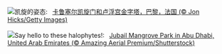 ![](https://www.bing.com/th?id=OHR.ParisLouvre_ZH-CN0341884841_UHD.jpg&w=1000)凯旋的姿态:&nbsp;&ensp;[卡鲁塞尔凯旋门和卢浮宫金字塔，巴黎，法国 (© Jon Hicks/Getty Images)](https://www.bing.com/th?id=OHR.ParisLouvre_ZH-CN0341884841_UHD.jpg)
<br><br/>
![](https://www.bing.com/th?id=OHR.MangrovePark_EN-US2211111720_UHD.jpg&w=1000)Say hello to these halophytes!:&nbsp;&ensp;[Jubail Mangrove Park in Abu Dhabi, United Arab Emirates (© Amazing Aerial Premium/Shutterstock)](https://www.bing.com/th?id=OHR.MangrovePark_EN-US2211111720_UHD.jpg)
<br><br/>
